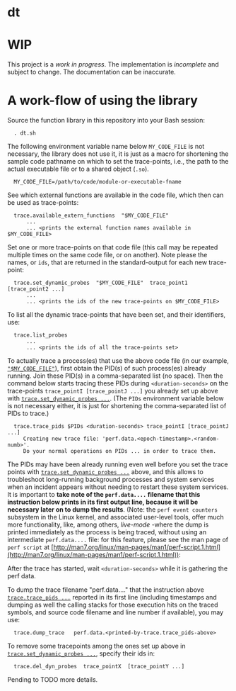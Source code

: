 # dt

# WIP

This project is a *work in progress*. The implementation is *incomplete* and subject to change. The documentation can be inaccurate.

# A work-flow of using the library

Source the function library in this repository into your Bash session:

      . dt.sh

<a name="macro_MY_CODE_FILE"></a> The following environment variable name below `MY_CODE_FILE` is not necessary, the library does not use it, it is just as a macro for shortening the sample code pathname on which to set the trace-points, i.e., the path to the actual executable file or to a shared object (`.so`).

      MY_CODE_FILE=/path/to/code/module-or-executable-fname

See which external functions are available in the code file, which then can be used as trace-points:

      trace.available_extern_functions  "$MY_CODE_FILE"
          ...
          ... <prints the external function names available in $MY_CODE_FILE>

<a name="set_trace_points"></a> Set one or more trace-points on that code file (this call may be repeated multiple times on the same code file, or on another). Note please the names, or `ids`, that are returned in the standard-output for each new trace-point:

      trace.set_dynamic_probes  "$MY_CODE_FILE"  trace_point1  [trace_point2 ...]
          ...
          ... <prints the ids of the new trace-points on $MY_CODE_FILE>

To list all the dynamic trace-points that have been set, and their identifiers, use:

      trace.list_probes
          ...
          ... <prints the ids of all the trace-points set>

<a name="trace_pids"></a> To actually trace a process(es) that use the above code file (in our example, [`"$MY_CODE_FILE"`](#macro_MY_CODE_FILE)), first obtain the PID(s) of such process(es) already running. Join these PID(s) in a comma-separated list (no space). Then the command below starts tracing these PIDs during `<duration-seconds>` on the trace-points `trace_pointI [trace_pointJ ...]` you already set up above with [`trace.set_dynamic_probes ...`](#set_trace_points). (The `PIDs` environment variable below is not necessary either, it is just for shortening the comma-separated list of PIDs to trace.)

      trace.trace_pids $PIDs <duration-seconds> trace_pointI [trace_pointJ ...]
         Creating new trace file: 'perf.data.<epoch-timestamp>.<random-numb>'.
         Do your normal operations on PIDs ... in order to trace them.

The PIDs may have been already running even well before you set the trace points with [`trace.set_dynamic_probes ...`](#set_trace_points) above, and this allows to troubleshoot long-running background processes and system services when an incident appears without needing to restart these system services. It is important to **take note of the `perf.data....` filename that this instruction below prints in its first output line, because it will be necessary later on to dump the results**. (Note: the `perf event counters` subsystem in the Linux kernel, and associated user-level tools, offer much more functionality, like, among others, *live-mode* -where the dump is printed immediately as the process is being traced, without using an intermediate `perf.data....` file: for this feature, please see the man page of `perf script` at [http://man7.org/linux/man-pages/man1/perf-script.1.html](http://man7.org/linux/man-pages/man1/perf-script.1.html)):

After the trace has started, wait `<duration-seconds>` while it is gathering the perf data.

To dump the trace filename "perf.data...." that the instruction above [`trace.trace_pids ...`](#trace_pids) reported in its first line (including timestamps and dumping as well the calling stacks for those execution hits on the traced symbols, and source code filename and line number if available), you may use:

      trace.dump_trace   perf.data.<printed-by-trace.trace_pids-above>

To remove some tracepoints among the ones set up above in [`trace.set_dynamic_probes ...`](#set_trace_points), specify their ids in:

      trace.del_dyn_probes  trace_pointX  [trace_pointY ...]


Pending to TODO more details.

